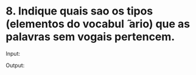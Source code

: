 # 8. Indique quais sao os tipos (elementos do vocabul  ̃ ario) que as palavras sem vogais pertencem.

Input:


Output: 
